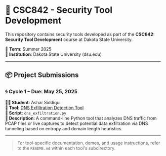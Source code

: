 # 🔐 CSC842 - Security Tool Development

This repository contains security tools developed as part of the **CSC842: Security Tool Development** course at Dakota State University.

📅 **Term**: Summer 2025  
📍 **Institution**: Dakota State University (dsu.edu)

---

## 📦 Project Submissions

### 🌀 **Cycle 1 – Due: May 25, 2025**

**👨‍💻 Student**: Ashar Siddiqui  
**🔧 Tool**: [DNS Exfiltration Detection Tool](https://github.com/arsiddiqui/CSC842/tree/main/dns_exfiltration)  
**📄 Script**: `dns_exfiltration.py`  
**🔎 Description**: A command-line Python tool that analyzes DNS traffic from PCAP files or live captures to detect potential data exfiltration via DNS tunneling based on entropy and domain length heuristics.

---

> For tool-specific documentation, demos, and usage instructions, refer to the `README.md` within each tool's subdirectory.
